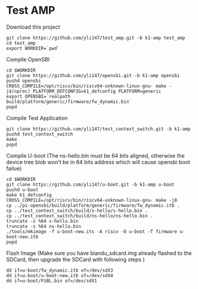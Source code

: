 # Test AMP

Download this project
```
git clone https://github.com/yli147/test_amp.git -b k1-amp test_amp
cd test_amp
export WORKDIR=`pwd`
```

Compile OpenSBI
```
cd $WORKDIR
git clone https://github.com/yli147/opensbi.git -b k1-amp opensbi
pushd opensbi
CROSS_COMPILE=/opt/riscv/bin/riscv64-unknown-linux-gnu- make -j$(nproc) PLATFORM_DEFCONFIG=k1_defconfig PLATFORM=generic
export OPENSBI=`realpath build/platform/generic/firmware/fw_dynamic.bin`
popd
```

Compile Test Application
```
git clone https://github.com/yli147/test_context_switch.git -b k1-amp
pushd test_context_switch
make
popd
```

Compile U-boot (The ns-hello.bin must be 64 bits aligned, otherwise the device tree blob won't be in 64 bits address which will cause opensbi boot failue)
```
cd $WORKDIR
git clone https://github.com/yli147/u-boot.git -b k1-amp u-boot
pushd u-boot
make k1_defconfig
CROSS_COMPILE=/opt/riscv/bin/riscv64-unknown-linux-gnu- make -j8
cp ../pi-opensbi/build/platform/generic/firmware/fw_dynamic.itb .
cp ../test_context_switch/build/s-hello/s-hello.bin .
cp ../test_context_switch/build/ns-hello/ns-hello.bin .
truncate -s %64 s-hello.bin
truncate -s %64 ns-hello.bin
./tools/mkimage -f u-boot-new.its -A riscv -O u-boot -T firmware u-boot-new.itb
popd
```

Flash Image (Make sure you have biandu_sdcard.img already flashed to the SDCard, then upgrade the SDCard with following steps )
```
dd if=u-boot/fw_dynamic.itb of=/dev/sdX3
dd if=u-boot/u-boot-new.itb of=/dev/sdX4
dd if=u-boot/FSBL.bin of=/dev/sdX1
```




